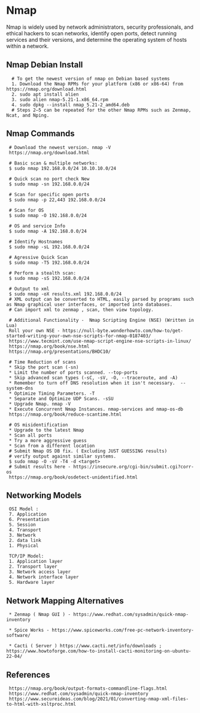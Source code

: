 Nmap
=====

Nmap is widely used by network administrators, security professionals, and ethical hackers to scan networks, identify open ports, detect running services and their versions, and determine the operating system of hosts within a network.

Nmap Debian Install
-------------------

      # To get the newest version of nmap on Debian based systems
      1. Download the Nmap RPMs for your platform (x86 or x86-64) from https://nmap.org/download.html
      2. sudo apt install alien
      3. sudo alien nmap-5.21-1.x86_64.rpm
      4. sudo dpkg --install nmap_5.21-2_amd64.deb
      # Steps 2–5 can be repeated for the other Nmap RPMs such as Zenmap, Ncat, and Nping.

Nmap Commands
-------------

     # Download the newest version. nmap -V
     https://nmap.org/download.html

     # Basic scan & multiple networks:
     $ sudo nmap 192.168.0.0/24 10.10.10.0/24

     # Quick scan no port check New 
     $ sudo nmap -sn 192.168.0.0/24

     # Scan for specific open ports
     $ sudo nmap -p 22,443 192.168.0.0/24

     # Scan for OS
     $ sudo nmap -O 192.168.0.0/24

     # OS and service Info
     $ sudo nmap -A 192.168.0.0/24

     # Identify Hostnames
     $ sudo nmap -sL 192.168.0.0/24

     # Agressive Quick Scan
     $ sudo nmap -T5 192.168.0.0/24

     # Perform a stealth scan:
     $ sudo nmap -sS 192.168.0.0/24

     # Output to xml
     $ sudo nmap -oX results.xml 192.168.0.0/24
     # XML output can be converted to HTML, easily parsed by programs such as Nmap graphical user interfaces, or imported into databases.
     # Can import xml to zenmap , scan, then view topology. 

     # Additional Functionality -  Nmap Scripting Engine (NSE) (Written in Lua)
     Roll your own NSE - https://null-byte.wonderhowto.com/how-to/get-started-writing-your-own-nse-scripts-for-nmap-0187403/
     https://www.tecmint.com/use-nmap-script-engine-nse-scripts-in-linux/
     https://nmap.org/book/nse.html
     https://nmap.org/presentations/BHDC10/

     # Time Reduction of scans
     * Skip the port scan (-sn) 
     * Limit the number of ports scanned. --top-ports
     * Skip advanced scan types (-sC, -sV, -O, --traceroute, and -A)
     * Remember to turn off DNS resolution when it isn't necessary.  --system-dns 
     * Optimize Timing Parameters. -T
     * Separate and Optimize UDP Scans. -sSU
     * Upgrade Nmap. nmap -V
     * Execute Concurrent Nmap Instances. nmap-services and nmap-os-db
     https://nmap.org/book/reduce-scantime.html

     # OS misidentification
     * Upgrade to the latest Nmap
     * Scan all ports
     * Try a more aggressive guess
     * Scan from a different location
     # Submit Nmap OS DB fix. ( Excluding JUST GUESSING results)
     # verify output against similar systems.
     $ sudo nmap -O -sV -T4 -d <target>
     # Submit results here - https://insecure.org/cgi-bin/submit.cgi?corr-os
     https://nmap.org/book/osdetect-unidentified.html


Networking Models
-----------------

     OSI Model :
     7. Application
     6. Presentation
     5. Session
     4. Transport
     3. Network
     2. data link
     1. Physical 

     TCP/IP Model:
     1. Application layer
     2. Transport layer
     3. Network access layer
     4. Network interface layer
     5. Hardware layer

Network Mapping Alternatives
----------------------------

     * Zenmap ( Nmap GUI ) - https://www.redhat.com/sysadmin/quick-nmap-inventory

     * Spice Works - https://www.spiceworks.com/free-pc-network-inventory-software/

     * Cacti ( Server ) https://www.cacti.net/info/downloads ; https://www.howtoforge.com/how-to-install-cacti-monitoring-on-ubuntu-22-04/

References
-----------

     https://nmap.org/book/output-formats-commandline-flags.html
     https://www.redhat.com/sysadmin/quick-nmap-inventory
     https://www.secureideas.com/blog/2021/01/converting-nmap-xml-files-to-html-with-xsltproc.html
